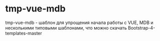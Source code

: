 # tmp-vue-mdb
tmp-vue-mdb - шаблон для упрощения начала работы с VUE, MDB и несколькими типовыми шаблонами, что можно скачать Bootstrap-4-templates-master
